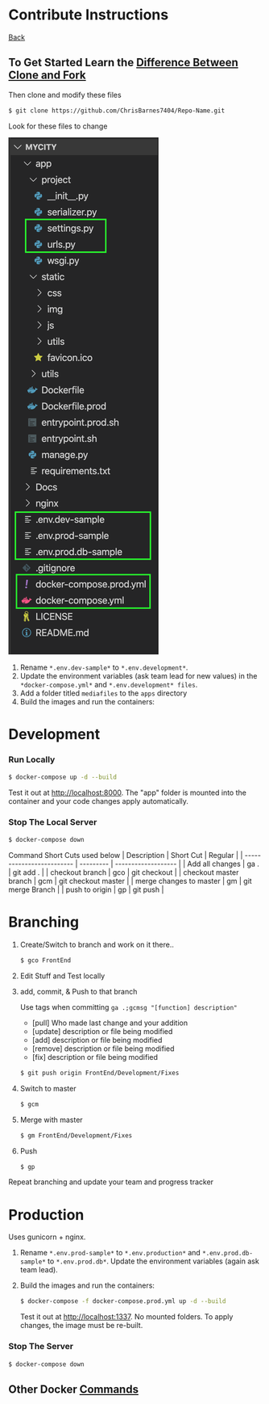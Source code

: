 # Contribute Instructions
[Back](./)

## To Get Started Learn the [Difference Between Clone and Fork](https://www.toolsqa.com/git/difference-between-git-clone-and-git-fork/)

Then clone and modify these files
```sh
$ git clone https://github.com/ChrisBarnes7404/Repo-Name.git
```
Look for these files to change

![image](static/img/docs/look-for-me.jpeg)

1. Rename `*.env.dev-sample*` to `*.env.development*`.
2. Update the environment variables (ask team lead for new values) in the `*docker-compose.yml*` and `*.env.development* files`.
3. Add a folder titled `mediafiles` to the `apps` directory
4. Build the images and run the containers:


# Development

### Run Locally
```sh
$ docker-compose up -d --build
```

Test it out at [http://localhost:8000](http://localhost:8000). The "app" folder is mounted into the container and your code changes apply automatically.

### Stop The Local Server
```sh
$ docker-compose down
```

Command Short Cuts used below
| Description               | Short Cut |       Regular       |
| ------------------------- | --------- | ------------------- |
| Add all changes           |  ga .     | git add .           |
| checkout branch           |  gco      | git checkout        |
| checkout master branch    |  gcm      | git checkout master |
| merge changes to master   |  gm       | git merge Branch    |
| push to origin            |  gp       | git push            |


# Branching

1. Create/Switch to branch and work on it there.. 
    ```sh
    $ gco FrontEnd
    ```

2. Edit Stuff and Test locally

3. add, commit, & Push to that branch

    Use tags when committing ```ga .;gcmsg "[function] description"```
    * [pull]    Who made last change and your addition
    * [update]  description or file being modified
    * [add]     description or file being modified
    * [remove]  description or file being modified
    * [fix]     description or file being modified
    ```sh
    $ git push origin FrontEnd/Development/Fixes
    ```

4. Switch to master
    ```sh
    $ gcm
    ```
5. Merge with master
    ```sh
    $ gm FrontEnd/Development/Fixes
    ```
3. Push
    ```sh
    $ gp
    ```

Repeat branching and update your team and progress tracker


# Production

Uses gunicorn + nginx.

1. Rename `*.env.prod-sample*` to `*.env.production*` and `*.env.prod.db-sample*` to `*.env.prod.db*`. Update the environment variables (again ask team lead).
2. Build the images and run the containers:

    ```sh
    $ docker-compose -f docker-compose.prod.yml up -d --build
    ```

    Test it out at [http://localhost:1337](http://localhost:1337). No mounted folders. To apply changes, the image must be re-built.

### Stop The Server
```sh
$ docker-compose down
```

## Other Docker [Commands](Docs/Docker-comands.md)

